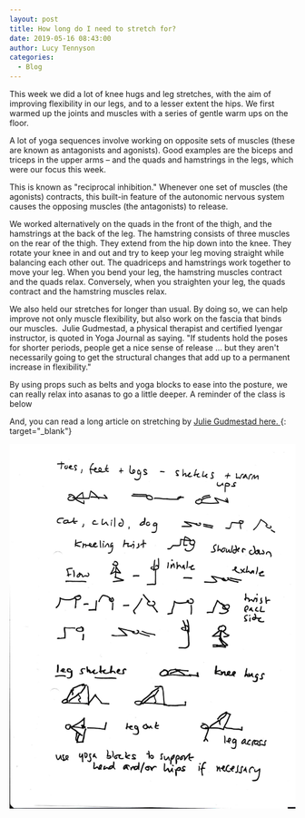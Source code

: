 ```yaml
---
layout: post
title: How long do I need to stretch for?
date: 2019-05-16 08:43:00
author: Lucy Tennyson
categories:
  - Blog
---
```


This week we did a lot of knee hugs and leg stretches, with the aim of improving flexibility in our legs, and to a lesser extent the hips. We first warmed up the joints and muscles with a series of gentle warm ups on the floor.

A lot of yoga sequences involve working on opposite sets of muscles (these are known as antagonists and agonists). Good examples are the biceps and triceps in the upper arms – and the quads and hamstrings in the legs, which were our focus this week.

This is known as "reciprocal inhibition." Whenever one set of muscles (the agonists) contracts, this built-in feature of the autonomic nervous system causes the opposing muscles (the antagonists) to release.

We worked alternatively on the quads in the front of the thigh, and the hamstrings at the back of the leg. The hamstring consists of three muscles on the rear of the thigh. They extend from the hip down into the knee. They rotate your knee in and out and try to keep your leg moving straight while balancing each other out. The quadriceps and hamstrings work together to move your leg. When you bend your leg, the hamstring muscles contract and the quads relax. Conversely, when you straighten your leg, the quads contract and the hamstring muscles relax.

We also held our stretches for longer than usual. By doing so, we can help improve not only muscle flexibility, but also work on the fascia that binds our muscles. &nbsp;Julie Gudmestad, a physical therapist and certified Iyengar instructor, is quoted in Yoga Journal as saying. "If students hold the poses for shorter periods, people get a nice sense of release … but they aren't necessarily going to get the structural changes that add up to a permanent increase in flexibility."

By using props such as belts and yoga blocks to ease into the posture, we can really relax into asanas to go a little deeper. A reminder of the class is below

And, you can read a long article on stretching by [Julie Gudmestad here. ](https://www.yogajournal.com/practice/what-science-can-teach-us-about-flexibility){: target="_blank"}

![](/uploads/yogablog18may-3.jpg)